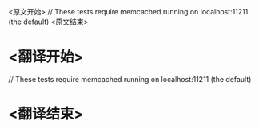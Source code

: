 
<原文开始>
// These tests require memcached running on localhost:11211 (the default)
<原文结束>

# <翻译开始>
// These tests require memcached running on localhost:11211 (the default)
# <翻译结束>

